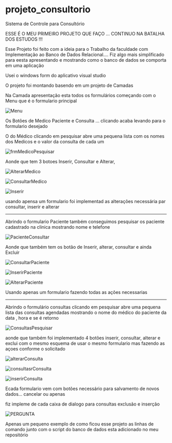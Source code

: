 # projeto_consultorio
Sistema de Controle para Consultório 

ESSE É O MEU PRIMEIRO PROJETO QUE FAÇO ... CONTINUO  NA BATALHA DOS ESTUDOS  !!!

Esse Projeto foi feito com a ideia  para o Trabalho da faculdade com Implementação ao Banco de Dados Relacional.... 
Fiz algo mais simplificado para eesta apresentando e mostrando como o banco de dados se comporta em uma aplicação 

Usei o windows form do aplicativo visual studio

O projeto foi montando basendo em um projeto de Camadas

Na Camada apresentação esta todos os formulários  começando com o Menu que é o formulario principal 


![Menu](https://github.com/FranNinaa/projeto_consultorio/assets/125395105/62a75599-96ec-437d-a0a6-7891cc3be22a)

Os Botões  de Medico Paciente e Consulta ... clicando  acaba levando para o formulario desejado 

O do Médico  clicando em pesquisar abre uma pequena lista com os nomes dos Medicos e o valor da consulta de cada um

![frmMedicoPesquisar](https://github.com/FranNinaa/projeto_consultorio/assets/125395105/b9875aa2-b988-48ee-b36d-b660e01b7cf7)

Aonde que tem 3 botoes  Inserir, Consultar e Alterar,

![AlterarMedico](https://github.com/FranNinaa/projeto_consultorio/assets/125395105/03977c37-7cd4-4998-bfa3-6285a74e3b45)



![ConsultarMedico](https://github.com/FranNinaa/projeto_consultorio/assets/125395105/3b59d05c-5fde-4d9c-9f2c-fd22cca0e592)


![Inserir](https://github.com/FranNinaa/projeto_consultorio/assets/125395105/ea37c342-1131-47e2-8b49-b5109116df0a)


usando apensa um formulario foi implementad as alterações necessária par  consultar, inserir e alterar


_________________________________________________________________________________________________________________________________________
Abrindo o formulario Paciente também conseguimos pesquisar os paciente cadastrado na clinica  mostrando nome e telefone




![PacienteConsultar](https://github.com/FranNinaa/projeto_consultorio/assets/125395105/89b5e0e1-1d7c-43ec-874b-fea5e935837e)




Aonde que também tem os botão de Inserir, alterar, consultar e ainda Excluir


![ConsultarPaciente](https://github.com/FranNinaa/projeto_consultorio/assets/125395105/0911169c-1a03-41ea-8ea6-888063a73658)



![InserirPaciente](https://github.com/FranNinaa/projeto_consultorio/assets/125395105/462c2169-726d-4d86-8635-50aa9923a96b)



![AlterarPaciente](https://github.com/FranNinaa/projeto_consultorio/assets/125395105/a48a2010-00b7-4996-a506-48f1cf01bea8)



Usando apenas um formulario fazendo todas as ações necessarias 

___________________________________________________________________________________________________________________________________________

Abrindo o formulário consultas clicando em pesquisar abre uma pequena lista das consultas agendadas mostrando o nome do médico do paciente da data , hora e se é retorno

![ConsultasPesquisar](https://github.com/FranNinaa/projeto_consultorio/assets/125395105/76c251f6-f132-4675-bd62-7d80d0303147)

aonde que também foi implementado  4 botões inserir, consultar, alterar e exclui com o mesmo esquema de usar o mesmo formulario mas fazendo as açoes conforme o solicitado


![alterarConsulta](https://github.com/FranNinaa/projeto_consultorio/assets/125395105/50d1e9be-6d06-468a-98cb-f935acfd9962)


![consultasrConsulta](https://github.com/FranNinaa/projeto_consultorio/assets/125395105/b0225afa-a0e5-4e91-9165-2101d1d87632)



![inserirConsulta](https://github.com/FranNinaa/projeto_consultorio/assets/125395105/6c96db6b-6daf-4de5-860a-bbdf84160e7b)


Ecada formulario vem com botões necessário para salvamento de novos dados... cancelar ou apenas 

fiz impleme de cada caixa de dialogo para consultas exclusão e inserção 


![PERGUNTA](https://github.com/FranNinaa/projeto_consultorio/assets/125395105/8d2b7a84-551e-4b6c-a453-fd2bfddd138b)





Apenas um pequeno exemplo de como ficou esse projeto as linhas de comando junto com o script do banco de dados esta adicionado no meu repositório








